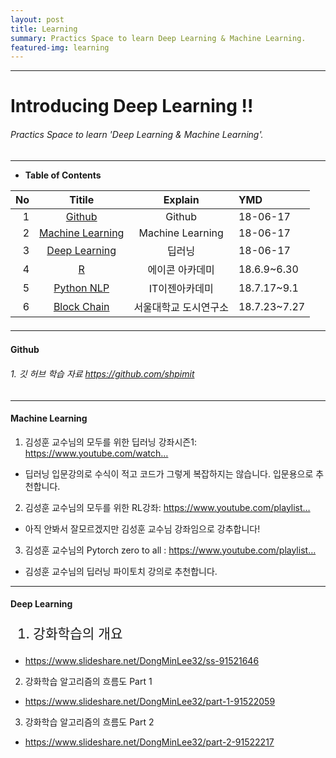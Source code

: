 ```yaml
---
layout: post
title: Learning
summary: Practics Space to learn Deep Learning & Machine Learning. 
featured-img: learning
---
```


---

<!-- $theme: gaia -->
<!-- *template: gaia -->
<!-- page_number: false -->

# Introducing Deep Learning !!
###### Practics Space to learn 'Deep Learning & Machine Learning'.

---

<!-- *template: invert -->
<!-- page_number: true -->
<a name="contents"/>

* **Table of Contents**   

<span style="font-size:16pt">
  
|No|Titile|Explain|YMD|
|--:|:--:|:-:|:--|
|1|[Github](#github)|Github|18-06-17|
|2|[Machine Learning](#machine)|Machine Learning|18-06-17|
|3|[Deep Learning](#deep) |딥러닝|18-06-17|
|4|[R](/Lecture/R) |에이콘 아카데미|18.6.9~6.30|
|5|[Python NLP](/Lecture/NLP)|IT이젠아카데미|18.7.17~9.1|
|6|[Block Chain](/Lecture/BlockChain)|서울대학교 도시연구소|18.7.23~7.27|

---

<!-- *template: invert -->
<a name="github"/>

#### Github

###### 1. 깃 허브 학습 자료 https://github.com/shpimit

---

<!-- *template: invert -->
<a name="machine"/>

#### Machine Learning

<span style="font-size:16pt">
  
1. 김성훈 교수님의 모두를 위한 딥러닝 강좌시즌1: https://www.youtube.com/watch…
* 딥러닝 입문강의로 수식이 적고 코드가 그렇게 복잡하지는 않습니다. 입문용으로 추천합니다.
2. 김성훈 교수님의 모두를 위한 RL강좌: https://www.youtube.com/playlist…
* 아직 안봐서 잘모르겠지만 김성훈 교수님 강좌임으로 강추합니다!
3. 김성훈 교수님의 Pytorch zero to all : https://www.youtube.com/playlist…
* 김성훈 교수님의 딥러닝 파이토치 강의로 추천합니다.

---

<!-- *template: invert -->
<a name="deep"/>

#### Deep Learning

<span style="font-size:16pt">

1. 강화학습의 개요
* https://www.slideshare.net/DongMinLee32/ss-91521646
2. 강화학습 알고리즘의 흐름도 Part 1
* https://www.slideshare.net/DongMinLee32/part-1-91522059
3. 강화학습 알고리즘의 흐름도 Part 2
* https://www.slideshare.net/DongMinLee32/part-2-91522217

